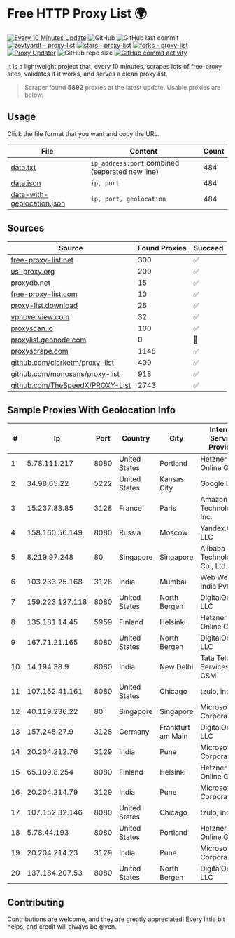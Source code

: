 
# Free HTTP Proxy List 🌍

[![Every 10 Minutes Update](https://github.com/mertguvencli/http-proxy-list/actions/workflows/main.yml/badge.svg?branch=main)](https://github.com/mertguvencli/http-proxy-list/actions/workflows/main.yml)
![GitHub](https://img.shields.io/github/license/mertguvencli/http-proxy-list)
![GitHub last commit](https://img.shields.io/github/last-commit/mertguvencli/http-proxy-list)
[![zevtyardt - proxy-list](https://img.shields.io/static/v1?label=zevtyardt&message=proxy-list&color=blue&logo=github)](https://github.com/zevtyardt/proxy-list "Go to GitHub repo")
[![stars - proxy-list](https://img.shields.io/github/stars/zevtyardt/proxy-list?style=social)](https://github.com/zevtyardt/proxy-list)
[![forks - proxy-list](https://img.shields.io/github/forks/zevtyardt/proxy-list?style=social)](https://github.com/zevtyardt/proxy-list)
[![Proxy Updater](https://github.com/zevtyardt/proxy-list/workflows/Proxy%20Updater/badge.svg)](https://github.com/zevtyardt/proxy-list/actions?query=workflow:"Proxy+Updater")
![GitHub repo size](https://img.shields.io/github/repo-size/zevtyardt/proxy-list)
[![GitHub commit activity](https://img.shields.io/github/commit-activity/m/zevtyardt/proxy-list?logo=commits)](https://github.com/zevtyardt/proxy-list/commits/main)

It is a lightweight project that, every 10 minutes, scrapes lots of free-proxy sites, validates if it works, and serves a clean proxy list.

> Scraper found **5892** proxies at the latest update. Usable proxies are below.

## Usage

Click the file format that you want and copy the URL.

|File|Content|Count|
|----|-------|-----|
|[data.txt](https://raw.githubusercontent.com/mertguvencli/http-proxy-list/main/proxy-list/data.txt)|`ip_address:port` combined (seperated new line)|484|
|[data.json](https://raw.githubusercontent.com/mertguvencli/http-proxy-list/main/proxy-list/data.json)|`ip, port`|484|
|[data-with-geolocation.json](https://raw.githubusercontent.com/mertguvencli/http-proxy-list/main/proxy-list/data-with-geolocation.json)|`ip, port, geolocation`|484|

## Sources

|Source|Found Proxies|Succeed|
|------|-------------|-------|
|[free-proxy-list.net](https://free-proxy-list.net)|300|✅|
|[us-proxy.org](https://www.us-proxy.org)|200|✅|
|[proxydb.net](http://proxydb.net)|15|✅|
|[free-proxy-list.com](https://free-proxy-list.com/?page=&port=&type%5B%5D=http&type%5B%5D=https&up_time=0&search=Search)|10|✅|
|[proxy-list.download](https://www.proxy-list.download/HTTP)|26|✅|
|[vpnoverview.com](https://vpnoverview.com/privacy/anonymous-browsing/free-proxy-servers)|32|✅|
|[proxyscan.io](https://www.proxyscan.io)|100|✅|
|[proxylist.geonode.com](https://proxylist.geonode.com/api/proxy-list?limit=300&page=1&sort_by=lastChecked&sort_type=desc&protocols=http,https)|0|🚫|
|[proxyscrape.com](https://api.proxyscrape.com/v2/?request=displayproxies&protocol=http&timeout=10000&country=all&ssl=all&anonymity=all)|1148|✅|
|[github.com/clarketm/proxy-list](https://raw.githubusercontent.com/clarketm/proxy-list/master/proxy-list-raw.txt)|400|✅|
|[github.com/monosans/proxy-list](https://raw.githubusercontent.com/monosans/proxy-list/main/proxies/http.txt)|918|✅|
|[github.com/TheSpeedX/PROXY-List](https://raw.githubusercontent.com/TheSpeedX/PROXY-List/master/http.txt)|2743|✅|


## Sample Proxies With Geolocation Info

|#|Ip|Port|Country|City|Internet Service Provider|
|-|--|----|-------|----|-------------------------|
|1|5.78.111.217|8080|United States|Portland|Hetzner Online GmbH|
|2|34.98.65.22|5222|United States|Kansas City|Google LLC|
|3|15.237.83.85|3128|France|Paris|Amazon Technologies Inc.|
|4|158.160.56.149|8080|Russia|Moscow|Yandex.Cloud LLC|
|5|8.219.97.248|80|Singapore|Singapore|Alibaba (US) Technology Co., Ltd.|
|6|103.233.25.168|3128|India|Mumbai|Web Werks India Pvt. Ltd.|
|7|159.223.127.118|8080|United States|North Bergen|DigitalOcean, LLC|
|8|135.181.14.45|5959|Finland|Helsinki|Hetzner Online GmbH|
|9|167.71.21.165|8080|United States|North Bergen|DigitalOcean, LLC|
|10|14.194.38.9|8080|India|New Delhi|Tata Tele Services GSM|
|11|107.152.41.161|8080|United States|Chicago|tzulo, inc.|
|12|40.119.236.22|80|Singapore|Singapore|Microsoft Corporation|
|13|157.245.27.9|3128|Germany|Frankfurt am Main|DigitalOcean, LLC|
|14|20.204.212.76|3129|India|Pune|Microsoft Corporation|
|15|65.109.8.254|8080|Finland|Helsinki|Hetzner Online GmbH|
|16|20.204.214.79|3129|India|Pune|Microsoft Corporation|
|17|107.152.32.146|8080|United States|Chicago|tzulo, inc.|
|18|5.78.44.193|8080|United States|Portland|Hetzner Online GmbH|
|19|20.204.214.23|3129|India|Pune|Microsoft Corporation|
|20|137.184.207.53|8080|United States|North Bergen|DigitalOcean, LLC|



## Contributing

Contributions are welcome, and they are greatly appreciated! Every
little bit helps, and credit will always be given.

